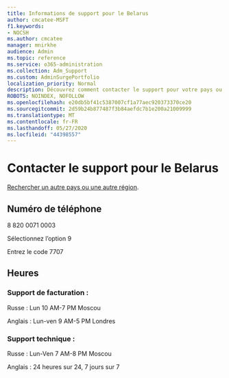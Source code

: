 ```yaml
---
title: Informations de support pour le Belarus
author: cmcatee-MSFT
f1.keywords:
- NOCSH
ms.author: cmcatee
manager: mnirkhe
audience: Admin
ms.topic: reference
ms.service: o365-administration
ms.collection: Adm_Support
ms.custom: AdminSurgePortfolio
localization_priority: Normal
description: Découvrez comment contacter le support pour votre pays ou région.
ROBOTS: NOINDEX, NOFOLLOW
ms.openlocfilehash: e20db5bf41c5387007cf1a77aec920373370ce20
ms.sourcegitcommit: 2d59b24b877487f3b84aefdc7b1e200a21009999
ms.translationtype: MT
ms.contentlocale: fr-FR
ms.lasthandoff: 05/27/2020
ms.locfileid: "44398557"
---
```

# <a name="contact-support-for-belarus"></a>Contacter le support pour le Belarus

[Rechercher un autre pays ou une autre région](../contact-support-for-business-products.md).

## <a name="phone-number"></a>Numéro de téléphone
8 820 0071 0003

Sélectionnez l’option 9

Entrez le code 7707

## <a name="hours"></a>Heures
### <a name="billing-support"></a>Support de facturation :

Russe : Lun 10 AM-7 PM Moscou

Anglais : Lun-ven 9 AM-5 PM Londres

### <a name="technical-support"></a>Support technique :

Russe : Lun-Ven 7 AM-8 PM Moscou

Anglais : 24 heures sur 24, 7 jours sur 7
